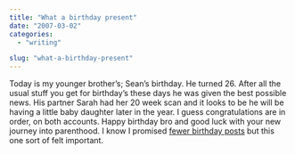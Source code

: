 ```yaml
---
title: "What a birthday present"
date: "2007-03-02"
categories: 
  - "writing"

slug: "what-a-birthday-present"
---
```


Today is my younger brother’s; Sean’s birthday. He turned 26. After all the usual stuff you get for birthday’s these days he was given the best possible news. His partner Sarah had her 20 week scan and it looks to be he will be having a little baby daughter later in the year. I guess congratulations are in order, on both accounts. Happy birthday bro and good luck with your new journey into parenthood. I know I promised [fewer birthday posts](https://adamchamberlin.info/post/1424966648/493) but this one sort of felt important.
